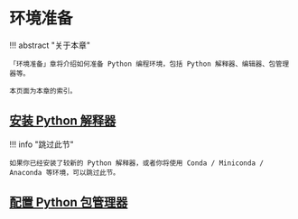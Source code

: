 # 环境准备

!!! abstract "关于本章"

    「环境准备」章将介绍如何准备 Python 编程环境，包括 Python 解释器、编辑器、包管理器等。

    本页面为本章的索引。

## [安装 Python 解释器](./interpreter.md)

!!! info "跳过此节"

    如果你已经安装了较新的 Python 解释器，或者你将使用 Conda / Miniconda / Anaconda 等环境，可以跳过此节。

## [配置 Python 包管理器](./package-manager.md)
